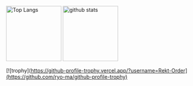 <p align="left"> 
  <img alt="Top Langs" height="150px" src="https://github-readme-stats.vercel.app/api/top-langs/?username=Rekt-Order&layout=compact&show_icons=true&theme=dracula" />
  <img alt="github stats" height="150px" src="https://github-readme-stats.vercel.app/api?username=Rekt-Order&theme=dracula&show_icons=ture" />
</p>


[![trophy](https://github-profile-trophy.vercel.app/?username=Rekt-Order](https://github.com/ryo-ma/github-profile-trophy)
